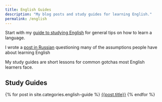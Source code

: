 ```yaml
---
title: English Guides
description: "My blog posts and study guides for learning English."
permalink: /english
---
```


Start with my [guide to studying English](/blog/how-to-study-english) for general tips on how to learn a language.

I wrote a [post in Russian](/blog/enough-arleady-with-learning-english) questioning many of the assumptions people have about learning English

My study guides are short lessons for common gotchas most English learners face.

## Study Guides

{% for post in site.categories.english-guide %}
[{{post.title}}]({{post.url}})
{% endfor %}
